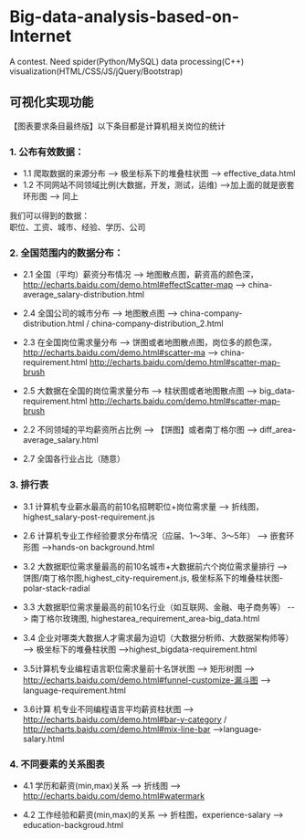 # Big-data-analysis-based-on-Internet
A contest. Need spider(Python/MySQL) data processing(C++) visualization(HTML/CSS/JS/jQuery/Bootstrap)

## 可视化实现功能
【图表要求条目最终版】以下条目都是计算机相关岗位的统计
### 1. 公布有效数据：
- 1.1 爬取数据的来源分布	--> 极坐标系下的堆叠柱状图	--> effective_data.html
- 1.2 不同网站不同领域比例(大数据，开发，测试，运维)	-->加上面的就是嵌套环形图	--> 同上

我们可以得到的数据：</br>
职位、工资、城市、经验、学历、公司<br>

### 2. 全国范围内的数据分布：
- 2.1 全国（平均）薪资分布情况	--> 地图散点图，薪资高的颜色深，http://echarts.baidu.com/demo.html#effectScatter-map --> china-average_salary-distribution.html

- 2.4 全国公司的城市分布			--> 地图散点图		--> china-company-distribution.html / china-company-distribution_2.html

- 2.3 在全国岗位需求量分布 		--> 饼图或者地图散点图，岗位多的颜色深，http://echarts.baidu.com/demo.html#scatter-ma	--> china-requirement.html
http://echarts.baidu.com/demo.html#scatter-map-brush

- 2.5 大数据在全国的岗位需求量分布		--> 柱状图或者地图散点图	--> big_data-requirement.html
http://echarts.baidu.com/demo.html#scatter-map-brush

- 2.2 不同领域的平均薪资所占比例			--> 【饼图】或者南丁格尔图	--> diff_area-average_salary.html

- 2.7 全国各行业占比（随意）

### 3. 排行表

- 3.1 计算机专业薪水最高的前10名招聘职位+岗位需求量	--> 折线图，highest_salary-post-requirement.js
- 2.6 计算机专业工作经验要求分布情况（应届、1～3年、3～5年）		-->	嵌套环形图	-->hands-on background.html
- 3.2 大数据职位需求量最高的前10名城市+大数据前六个岗位需求量排行	--> 饼图/南丁格尔图,highest_city-requirement.js, 极坐标系下的堆叠柱状图-polar-stack-radial
- 3.3 大数据职位需求量最高的前10名行业（如互联网、金融、电子商务等）	-->	 南丁格尔玫瑰图, highestarea_requirement_area-big_data.html
- 3.4 企业对哪类大数据人才需求最为迫切（大数据分析师、大数据架构师等）	-->	极坐标下的堆叠柱状图	-->highest_bigdata-requirement.html

- 3.5计算机专业编程语言职位需求量前十名饼状图	--> 矩形树图
--> http://echarts.baidu.com/demo.html#funnel-customize-漏斗图		--> language-requirement.html
- 3.6计算                                                                                                                                                                                                                                                                                                                                                                                                                                                                                                                                                                                                                                                                                                                                                                                                                                                                                                                                                                                                                                                                                                                                                                                                                                                                                                                                                                                                                                                                                                                                                                                                                                                                                                                                                                                                                                                                                                                                                                                                                                                                                                                                                                                                                                                                                                                                                                                                                                                                                                                                                                                                                                                                                                                                                                                                                                                                                                                                                                                                                                                                                                                                                                                                                                                                                                                                                                                                                                                                                                                                                                                                                                                                                                                                                                                                                                                                                                                                                                                                                                                                                                                                                                                                                                                                                                                                                                                                                                                                                                                                                                                                                                                                                                                                                                                                                                                                                                                                                                                                                                                                                                                                                                                                                                                                                                                                                                                                                                                                                                                                                                                                                                                                                                                                                                                                                                                                                                                                                                                                                                                                                                                                                                                                                                                                                                                                                                                                                                                                                                                                                                                                                                                                                                                                                                                                                                                                                                                                                                                                                                                                                                                                                                                                                                                                                                                                                                                                                                                                                                                                                                                                                                                                                                                                                                                                                                                                                                                                                                                                                                                                                                                                                                                                                                                                                                                                                                                                                                                                                                                                                                                                                                                                                                                                                                                                                                                                                                                                                                                                                                                                                                                                                                                                                                                                                                                                                                                                                                                                                                                                                                                                                                                                                                                                                                                                                                                                                                                                                                                                                                                                                                                                                                                                                                                                                                                                                                                                                                                                                                                                                                                                                                                                                                                                                                                                                                                                                                                                                                                                                                                                                                                                                                                                                                                                                                                                                                                                                                                                               机专业不同编程语言平均薪资柱状图
--> http://echarts.baidu.com/demo.html#bar-y-category / http://echarts.baidu.com/demo.html#mix-line-bar		-->language-salary.html

### 4. 不同要素的关系图表
- 4.1 学历和薪资(min,max)关系					--> 折线图		--> http://echarts.baidu.com/demo.html#watermark

- 4.2 工作经验和薪资(min,max)的关系		--> 折柱图，experience-salary	--> education-backgroud.html
